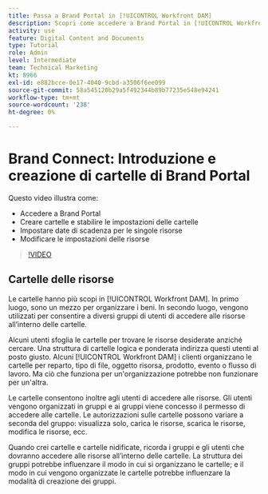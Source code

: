 ```yaml
---
title: Passa a Brand Portal in [!UICONTROL Workfront DAM]
description: Scopri come accedere a Brand Portal in [!UICONTROL Workfront DAM], crea cartelle, imposta date di scadenza sulle singole risorse e modifica le impostazioni delle risorse.
activity: use
feature: Digital Content and Documents
type: Tutorial
role: Admin
level: Intermediate
team: Technical Marketing
kt: 8966
exl-id: e882bcce-0e17-4040-9cbd-a3506f6ee099
source-git-commit: 58a545120b29a5f492344b89b77235e548e94241
workflow-type: tm+mt
source-wordcount: '238'
ht-degree: 0%

---
```


# Brand Connect: Introduzione e creazione di cartelle di Brand Portal

Questo video illustra come:

* Accedere a Brand Portal
* Creare cartelle e stabilire le impostazioni delle cartelle
* Impostare date di scadenza per le singole risorse
* Modificare le impostazioni delle risorse

>[!VIDEO](https://video.tv.adobe.com/v/335229/?quality=12)

## Cartelle delle risorse

Le cartelle hanno più scopi in [!UICONTROL Workfront DAM]. In primo luogo, sono un mezzo per organizzare i beni. In secondo luogo, vengono utilizzati per consentire a diversi gruppi di utenti di accedere alle risorse all’interno delle cartelle.

Alcuni utenti sfoglia le cartelle per trovare le risorse desiderate anziché cercare. Una struttura di cartelle logica e ponderata indirizza questi utenti al posto giusto. Alcuni [!UICONTROL Workfront DAM] i clienti organizzano le cartelle per reparto, tipo di file, oggetto risorsa, prodotto, evento o flusso di lavoro. Ma ciò che funziona per un&#39;organizzazione potrebbe non funzionare per un&#39;altra.

Le cartelle consentono inoltre agli utenti di accedere alle risorse. Gli utenti vengono organizzati in gruppi e ai gruppi viene concesso il permesso di accedere alle cartelle. Le autorizzazioni sulle cartelle possono variare a seconda del gruppo: visualizza solo, carica le risorse, scarica le risorse, modifica le risorse, ecc.

Quando crei cartelle e cartelle nidificate, ricorda i gruppi e gli utenti che dovranno accedere alle risorse all’interno delle cartelle. La struttura dei gruppi potrebbe influenzare il modo in cui si organizzano le cartelle; e il modo in cui vengono organizzate le cartelle potrebbe influenzare la modalità di creazione dei gruppi.
